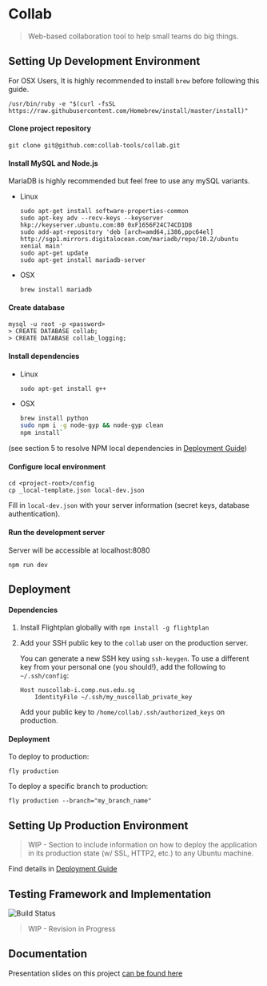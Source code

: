 # Collab
> Web-based collaboration tool to help small teams do big things.

## Setting Up Development Environment

For OSX Users, It is highly recommended to install `brew` before following this guide.

`/usr/bin/ruby -e "$(curl -fsSL https://raw.githubusercontent.com/Homebrew/install/master/install)"`


#### Clone project repository

`git clone git@github.com:collab-tools/collab.git`

#### Install MySQL and Node.js

MariaDB is highly recommended but feel free to use any mySQL variants.

- Linux

    ```
    sudo apt-get install software-properties-common
    sudo apt-key adv --recv-keys --keyserver hkp://keyserver.ubuntu.com:80 0xF1656F24C74CD1D8
    sudo add-apt-repository 'deb [arch=amd64,i386,ppc64el] http://sgp1.mirrors.digitalocean.com/mariadb/repo/10.2/ubuntu xenial main'
    sudo apt-get update
    sudo apt-get install mariadb-server
    ```

- OSX

    ```
    brew install mariadb
    ```

#### Create database

```
mysql -u root -p <password>
> CREATE DATABASE collab;
> CREATE DATABASE collab_logging;
```

#### Install dependencies

- Linux

    ```
    sudo apt-get install g++
    ```

- OSX

    ```bash
    brew install python
    sudo npm i -g node-gyp && node-gyp clean
    npm install`
    ```

(see section 5 to resolve NPM local dependencies in [Deployment Guide](https://github.com/collab-tools/collab/blob/master/DeploymentGuide.md))

#### Configure local environment

```
cd <project-root>/config
cp _local-template.json local-dev.json
```

Fill in `local-dev.json` with your server information (secret keys, database authentication).

#### Run the development server

Server will be accessible at localhost:8080

```
npm run dev
```

## Deployment

#### Dependencies

1. Install Flightplan globally with `npm install -g flightplan`
2. Add your SSH public key to the `collab` user on the production server.

    You can generate a new SSH key using `ssh-keygen`. To use a different key from your
    personal one (you should!), add the following to `~/.ssh/config`:

    ```
    Host nuscollab-i.comp.nus.edu.sg
        IdentityFile ~/.ssh/my_nuscollab_private_key
    ```

    Add your public key to `/home/collab/.ssh/authorized_keys` on production.

#### Deployment

To deploy to production:

```
fly production
```

To deploy a specific branch to production:

```
fly production --branch="my_branch_name"
```


## Setting Up Production Environment

> WIP - Section to include information on how to deploy the application in its production state (w/ SSL, HTTP2, etc.) to any Ubuntu machine.

Find details in [Deployment Guide](https://github.com/collab-tools/collab/blob/master/DeploymentGuide.md)

## Testing Framework and Implementation

![Build Status](https://codeship.com/projects/167854/status?branch=master)

> WIP - Revision in Progress

Documentation
-----------------
Presentation slides on this project [can be found here](http://seowyanyi.org/pdfs/FYP_Final_Presentation.pdf)
